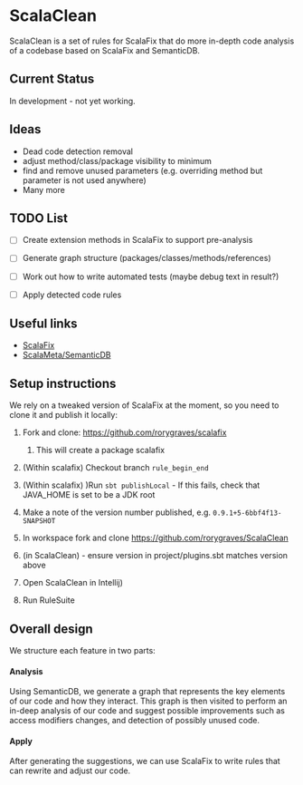 # ScalaClean

ScalaClean is a set of rules for ScalaFix that do more in-depth code analysis of a codebase 
based on ScalaFix and SemanticDB.

## Current Status

In development - not yet working.

## Ideas

- Dead code detection removal
- adjust method/class/package visibility to minimum
- find and remove unused parameters (e.g. overriding method but parameter is not used anywhere)
- Many more

## TODO List

- [ ] Create extension methods in ScalaFix to support pre-analysis
- [ ] Generate graph structure (packages/classes/methods/references)
- [ ] Work out how to write automated tests (maybe debug text in result?)
- [ ] Apply detected code rules


## Useful links

- [ScalaFix](https://github.com/scalacenter/scalafix)
- [ScalaMeta/SemanticDB](https://scalameta.org/)

## Setup instructions

We rely on a tweaked version of ScalaFix at the moment, so you need to clone it
and publish it locally:

1. Fork and clone: https://github.com/rorygraves/scalafix
    1. This will create a package scalafix
         
1. (Within scalafix) Checkout branch ```rule_begin_end```
1. (Within scalafix) )Run ```sbt publishLocal``` - If this fails, check that JAVA_HOME is set to be a JDK root
1. Make a note of the version number published, e.g. ```0.9.1+5-6bbf4f13-SNAPSHOT```
2. In workspace fork and clone https://github.com/rorygraves/ScalaClean
2. (in ScalaClean)  - ensure version in project/plugins.sbt matches version above
3. Open ScalaClean in Intellij)
4. Run RuleSuite

## Overall design
We structure each feature in two parts: 

#### Analysis
Using SemanticDB, we generate a graph that represents the key elements of our code and how they interact. 
This graph is then visited to perform an in-deep analysis of our code and suggest possible improvements 
such as access modifiers changes, and detection of possibly unused code.
  
#### Apply
After generating the suggestions, we can use ScalaFix to write rules that can rewrite and adjust our code. 



